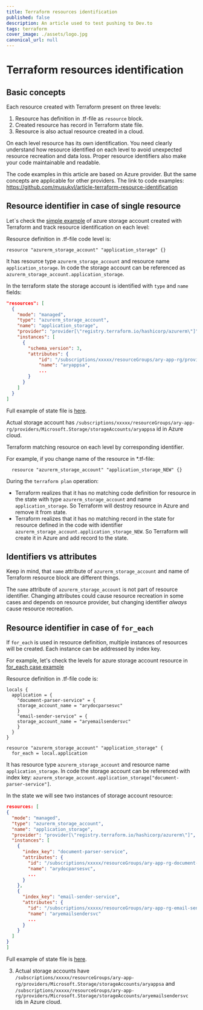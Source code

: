 ```yaml
---
title: Terraform resources identification
published: false
description: An article used to test pushing to Dev.to
tags: terraform
cover_image: ./assets/logo.jpg
canonical_url: null
---
```


# Terraform resources identification

## Basic concepts

Each resource created with Terraform present on three levels:

1. Resource has definition in .tf-file as `resource` block.
2. Created resource has record in Terraform state file.
3. Resource is also actual resource created in a cloud.

On each level resource has its own identification. 
You need clearly understand how resource identified on each level to avoid unexpected resource recreation and data loss.
Proper resource identifiers also make your code maintainable and readable.

The code examples in this article are based on Azure provider. But the same concepts are applicable for other providers.
The link to code examples: https://github.com/musukvl/article-terraform-resource-identification

## Resource identifier in case of single resource

Let`s check the [simple example](https://github.com/musukvl/article-terraform-resource-identification/blob/master/001-basic-example/main.tf) of azure storage account created with Terraform and track resource identification on each level:

Resource definition in .tf-file code level is:

```hcl
resource "azurerm_storage_account" "application_storage" {}
```

It has resource type `azurerm_storage_account` and resource name `application_storage`. In code the storage account can be referenced as  `azurerm_storage_account.application_storage`.

In the terraform state the storage account is identified with `type` and `name` fields:

```json
"resources": [
  {
    "mode": "managed",
    "type": "azurerm_storage_account",
    "name": "application_storage",
    "provider": "provider[\"registry.terraform.io/hashicorp/azurerm\"]",
    "instances": [
      {
        "schema_version": 3,
        "attributes": {
            "id": "/subscriptions/xxxxx/resourceGroups/ary-app-rg/providers/Microsoft.Storage/storageAccounts/aryappsa",
            "name": "aryappsa",
            ...
        }  
      }
    ] 
  } 
]           
```
Full example of state file is [here](https://github.com/musukvl/article-terraform-resource-identification/blob/master/001-basic-example/terraform.tfstate.json).

Actual storage account has `/subscriptions/xxxxx/resourceGroups/ary-app-rg/providers/Microsoft.Storage/storageAccounts/aryappsa` id in Azure cloud.   

Terraform matching resource on each level by corresponding identifier. 

For example, if you change name of the resource in *.tf-file:

```hcl
  resource "azurerm_storage_account" "application_storage_NEW" {}
```

During the `terraform plan` operation:

* Terraform realizes that it has no matching code definition for resource in the state with type `azurerm_storage_account` and name `application_storage`. So Terraform will destroy resource in Azure and remove it from state.
* Terraform realizes that it has no matching record in the state for resource defined in the code with identifier `azurerm_storage_account.application_storage_NEW`. So Terraform will create it in Azure and add record to the state.

## Identifiers vs attributes

Keep in mind, that `name` attribute of `azurerm_storage_account` and name of Terraform resource block are different things. 

The `name` attribute of `azurerm_storage_account` is not part of resource identifier. 
Changing attributes could cause resource recreation in some cases and depends on resource provider, but changing identifier *always* cause resource recreation.


## Resource identifier in case of `for_each`
If `for_each` is used in resource definition, multiple instances of resources will be created. Each instance can be addressed by index key.

For example, let's check the levels for azure storage account resource in [for_each case example](https://github.com/musukvl/article-terraform-resource-identification/blob/master/002-for_each/main.tf)

Resource definition in .tf-file code is:

```hcl
locals {
  application = {
    "document-parser-service" = {
    storage_account_name = "arydocparsesvc"
    }
    "email-sender-service" = {
    storage_account_name = "aryemailsendersvc"
    }
  }
}

resource "azurerm_storage_account" "application_storage" {
  for_each = local.application
```

It has resource type `azurerm_storage_account` and resource name `application_storage`. In code the storage account can be referenced with index key:  `azurerm_storage_account.application_storage["document-parser-service"]`.

In the state we will see two instances of storage account resource:

```json
resources: [
{
  "mode": "managed",
  "type": "azurerm_storage_account",
  "name": "application_storage",
  "provider": "provider[\"registry.terraform.io/hashicorp/azurerm\"]",
  "instances": [
    {
      "index_key": "document-parser-service",
      "attributes": {
        "id": "/subscriptions/xxxxx/resourceGroups/ary-app-rg-document-parser-service/providers/Microsoft.Storage/storageAccounts/arydocparsesvc",
        "name": "arydocparsesvc",
        ...
      }
    },
    {
      "index_key": "email-sender-service",
      "attributes": {
        "id": "/subscriptions/xxxxx/resourceGroups/ary-app-rg-email-sender-service/providers/Microsoft.Storage/storageAccounts/aryemailsendersvc",
        "name": "aryemailsendersvc"            
        ...
      }
    }        
  ]
}
]
``` 

Full example of state file is [here](https://github.com/musukvl/article-terraform-resource-identification/blob/master/002-for_each/terraform.tfstate.json).

3. Actual storage accounts have `/subscriptions/xxxxx/resourceGroups/ary-app-rg/providers/Microsoft.Storage/storageAccounts/aryappsa` and `/subscriptions/xxxxx/resourceGroups/ary-app-rg/providers/Microsoft.Storage/storageAccounts/aryemailsendersvc` ids in Azure cloud.
